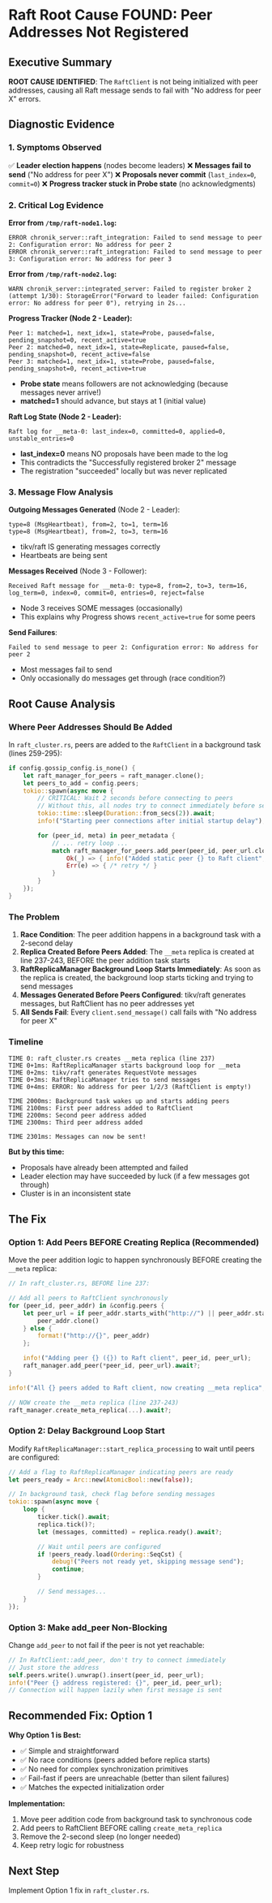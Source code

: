 # Raft Root Cause FOUND: Peer Addresses Not Registered

## Executive Summary

**ROOT CAUSE IDENTIFIED**: The `RaftClient` is not being initialized with peer addresses, causing all Raft message sends to fail with "No address for peer X" errors.

## Diagnostic Evidence

### 1. Symptoms Observed

✅ **Leader election happens** (nodes become leaders)
❌ **Messages fail to send** ("No address for peer X")
❌ **Proposals never commit** (`last_index=0`, `commit=0`)
❌ **Progress tracker stuck in Probe state** (no acknowledgments)

### 2. Critical Log Evidence

**Error from `/tmp/raft-node1.log`:**
```
ERROR chronik_server::raft_integration: Failed to send message to peer 2: Configuration error: No address for peer 2
ERROR chronik_server::raft_integration: Failed to send message to peer 3: Configuration error: No address for peer 3
```

**Error from `/tmp/raft-node2.log`:**
```
WARN chronik_server::integrated_server: Failed to register broker 2 (attempt 1/30): StorageError("Forward to leader failed: Configuration error: No address for peer 0"), retrying in 2s...
```

**Progress Tracker (Node 2 - Leader):**
```
Peer 1: matched=1, next_idx=1, state=Probe, paused=false, pending_snapshot=0, recent_active=true
Peer 2: matched=0, next_idx=1, state=Replicate, paused=false, pending_snapshot=0, recent_active=false
Peer 3: matched=1, next_idx=1, state=Probe, paused=false, pending_snapshot=0, recent_active=true
```

- **Probe state** means followers are not acknowledging (because messages never arrive!)
- **matched=1** should advance, but stays at 1 (initial value)

**Raft Log State (Node 2 - Leader):**
```
Raft log for __meta-0: last_index=0, committed=0, applied=0, unstable_entries=0
```

- **last_index=0** means NO proposals have been made to the log
- This contradicts the "Successfully registered broker 2" message
- The registration "succeeded" locally but was never replicated

### 3. Message Flow Analysis

**Outgoing Messages Generated** (Node 2 - Leader):
```
type=8 (MsgHeartbeat), from=2, to=1, term=16
type=8 (MsgHeartbeat), from=2, to=3, term=16
```

- tikv/raft IS generating messages correctly
- Heartbeats are being sent

**Messages Received** (Node 3 - Follower):
```
Received Raft message for __meta-0: type=8, from=2, to=3, term=16, log_term=0, index=0, commit=0, entries=0, reject=false
```

- Node 3 receives SOME messages (occasionally)
- This explains why Progress shows `recent_active=true` for some peers

**Send Failures**:
```
Failed to send message to peer 2: Configuration error: No address for peer 2
```

- Most messages fail to send
- Only occasionally do messages get through (race condition?)

## Root Cause Analysis

### Where Peer Addresses Should Be Added

In `raft_cluster.rs`, peers are added to the `RaftClient` in a background task (lines 259-295):

```rust
if config.gossip_config.is_none() {
    let raft_manager_for_peers = raft_manager.clone();
    let peers_to_add = config.peers;
    tokio::spawn(async move {
        // CRITICAL: Wait 2 seconds before connecting to peers
        // Without this, all nodes try to connect immediately before servers are ready
        tokio::time::sleep(Duration::from_secs(2)).await;
        info!("Starting peer connections after initial startup delay");

        for (peer_id, meta) in peer_metadata {
            // ... retry loop ...
            match raft_manager_for_peers.add_peer(peer_id, peer_url.clone()).await {
                Ok(_) => { info!("Added static peer {} to Raft client", peer_id); break; }
                Err(e) => { /* retry */ }
            }
        }
    });
}
```

### The Problem

1. **Race Condition**: The peer addition happens in a background task with a 2-second delay
2. **Replica Created Before Peers Added**: The `__meta` replica is created at line 237-243, BEFORE the peer addition task starts
3. **RaftReplicaManager Background Loop Starts Immediately**: As soon as the replica is created, the background loop starts ticking and trying to send messages
4. **Messages Generated Before Peers Configured**: tikv/raft generates messages, but RaftClient has no peer addresses yet
5. **All Sends Fail**: Every `client.send_message()` call fails with "No address for peer X"

### Timeline

```
TIME 0: raft_cluster.rs creates __meta replica (line 237)
TIME 0+1ms: RaftReplicaManager starts background loop for __meta
TIME 0+2ms: tikv/raft generates RequestVote messages
TIME 0+3ms: RaftReplicaManager tries to send messages
TIME 0+4ms: ERROR: No address for peer 1/2/3 (RaftClient is empty!)

TIME 2000ms: Background task wakes up and starts adding peers
TIME 2100ms: First peer address added to RaftClient
TIME 2200ms: Second peer address added
TIME 2300ms: Third peer address added

TIME 2301ms: Messages can now be sent!
```

**But by this time:**
- Proposals have already been attempted and failed
- Leader election may have succeeded by luck (if a few messages got through)
- Cluster is in an inconsistent state

## The Fix

### Option 1: Add Peers BEFORE Creating Replica (Recommended)

Move the peer addition logic to happen synchronously BEFORE creating the `__meta` replica:

```rust
// In raft_cluster.rs, BEFORE line 237:

// Add all peers to RaftClient synchronously
for (peer_id, peer_addr) in &config.peers {
    let peer_url = if peer_addr.starts_with("http://") || peer_addr.starts_with("https://") {
        peer_addr.clone()
    } else {
        format!("http://{}", peer_addr)
    };

    info!("Adding peer {} ({}) to Raft client", peer_id, peer_url);
    raft_manager.add_peer(*peer_id, peer_url).await?;
}

info!("All {} peers added to Raft client, now creating __meta replica", config.peers.len());

// NOW create the __meta replica (line 237-243)
raft_manager.create_meta_replica(...).await?;
```

### Option 2: Delay Background Loop Start

Modify `RaftReplicaManager::start_replica_processing` to wait until peers are configured:

```rust
// Add a flag to RaftReplicaManager indicating peers are ready
let peers_ready = Arc::new(AtomicBool::new(false));

// In background task, check flag before sending messages
tokio::spawn(async move {
    loop {
        ticker.tick().await;
        replica.tick()?;
        let (messages, committed) = replica.ready().await?;

        // Wait until peers are configured
        if !peers_ready.load(Ordering::SeqCst) {
            debug!("Peers not ready yet, skipping message send");
            continue;
        }

        // Send messages...
    }
});
```

### Option 3: Make add_peer Non-Blocking

Change `add_peer` to not fail if the peer is not yet reachable:

```rust
// In RaftClient::add_peer, don't try to connect immediately
// Just store the address
self.peers.write().unwrap().insert(peer_id, peer_url);
info!("Peer {} address registered: {}", peer_id, peer_url);
// Connection will happen lazily when first message is sent
```

## Recommended Fix: Option 1

**Why Option 1 is Best:**
- ✅ Simple and straightforward
- ✅ No race conditions (peers added before replica starts)
- ✅ No need for complex synchronization primitives
- ✅ Fail-fast if peers are unreachable (better than silent failures)
- ✅ Matches the expected initialization order

**Implementation:**
1. Move peer addition code from background task to synchronous code
2. Add peers to RaftClient BEFORE calling `create_meta_replica`
3. Remove the 2-second sleep (no longer needed)
4. Keep retry logic for robustness

## Next Step

Implement Option 1 fix in `raft_cluster.rs`.
